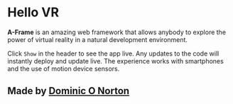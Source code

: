 Hello VR
=================

**A-Frame** is an amazing web framework that allows anybody to explore the power of virtual reality in a natural development environment.

Click `Show` in the header to see the app live. Any updates to the code will instantly deploy and update live. The experience works with smartphones and the use of motion device sensors.

Made by [Dominic O Norton](https://www.dominiconorton.co.uk/)
-------------------


